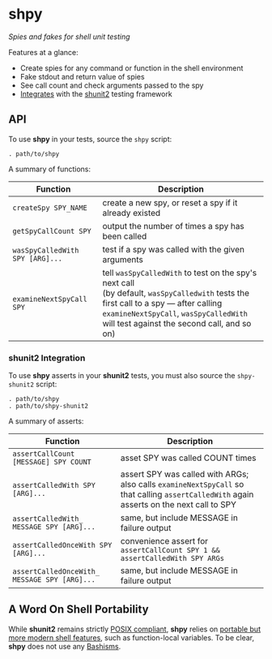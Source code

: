 # shpy

*Spies and fakes for shell unit testing*

Features at a glance:

* Create spies for any command or function in the shell environment
* Fake stdout and return value of spies
* See call count and check arguments passed to the spy
* [Integrates](#shunit2-integration) with the [shunit2](http://code.google.com/p/shunit2/) testing framework

## API

To use **shpy** in your tests, source the `shpy` script:

	. path/to/shpy
	
A summary of functions:

Function                        | Description
--------------------------------|---------------------------------------------------------------------------------
`createSpy SPY_NAME`            | create a new spy, or reset a spy if it already existed
`getSpyCallCount SPY`           | output the number of times a spy has been called
`wasSpyCalledWith SPY [ARG]...` | test if a spy was called with the given arguments
`examineNextSpyCall SPY`        | tell `wasSpyCalledWith` to test on the spy's next call<br/>(by default, `wasSpyCalledwith` tests the first call to a spy — after calling `examineNextSpyCall`, `wasSpyCalledWith` will test against the second call, and so on)

### shunit2 Integration

To use **shpy** asserts in your **shunit2** tests, you must also source the
`shpy-shunit2` script:

	. path/to/shpy
	. path/to/shpy-shunit2
	
A summary of asserts:

Function                                     | Description
---------------------------------------------|----------------------------------------------------------------------
`assertCallCount [MESSAGE] SPY COUNT`        | asset SPY was called COUNT times
`assertCalledWith SPY [ARG]...`              | assert SPY was called with ARGs; also calls `examineNextSpyCall` so that calling `assertCalledWith` again asserts on the next call to SPY
`assertCalledWith_ MESSAGE SPY [ARG]...`     | same, but include MESSAGE in failure output
`assertCalledOnceWith SPY [ARG]...`          | convenience assert for `assertCallCount SPY 1 && assertCalledWith SPY ARGs`
`assertCalledOnceWith_ MESSAGE SPY [ARG]...` | same, but include MESSAGE in failure output

## A Word On Shell Portability

While **shunit2** remains strictly [POSIX
compliant](http://shellhaters.heroku.com/posix), **shpy** relies on [portable but more modern shell features](http://apenwarr.ca/log/?m=201102#28), such as
function-local variables.  To be clear, **shpy** does not use any
[Bashisms](https://wiki.ubuntu.com/DashAsBinSh).
